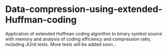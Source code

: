 # Data-compression-using-extended-Huffman-coding
Application of extended Huffman coding algorithm to binary symbol source with memory and analysis of coding efficiency and compression ratio, including JUnit tests.
More tests will be added soon...
